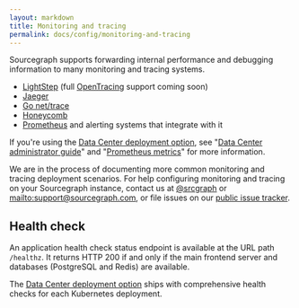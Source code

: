 ```yaml
---
layout: markdown
title: Monitoring and tracing
permalink: docs/config/monitoring-and-tracing
---
```


Sourcegraph supports forwarding internal performance and debugging information to many monitoring and tracing systems.

- [LightStep](https://lightstep.com) (full [OpenTracing](http://opentracing.io/) support coming soon)
- [Jaeger](https://github.com/jaegertracing/jaeger#readme)
- [Go net/trace](https://godoc.org/golang.org/x/net/trace)
- [Honeycomb](https://honeycomb.io/)
- [Prometheus](https://prometheus.io/) and alerting systems that integrate with it

If you're using the [Data Center deployment option](https://github.com/sourcegraph/deploy-sourcegraph), see "[Data Center administrator guide](https://github.com/sourcegraph/deploy-sourcegraph/blob/master/docs/admin-guide.md)" and "[Prometheus metrics](https://github.com/sourcegraph/deploy-sourcegraph/blob/master/docs/prom-metrics.md)" for more information.

We are in the process of documenting more common monitoring and tracing deployment scenarios. For help configuring monitoring and tracing on your Sourcegraph instance, contact us at [@srcgraph](https://twitter.com/srcgraph) or <mailto:support@sourcegraph.com>, or file issues on our [public issue tracker](https://github.com/sourcegraph/issues/issues).

## Health check

An application health check status endpoint is available at the URL path `/healthz`. It returns HTTP 200 if and only if the main frontend server and databases (PostgreSQL and Redis) are available.

The [Data Center deployment option](https://github.com/sourcegraph/deploy-sourcegraph) ships with comprehensive health checks for each Kubernetes deployment.
